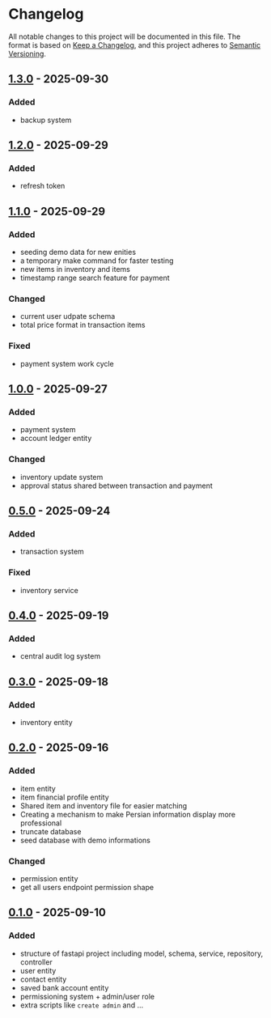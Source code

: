 # Changelog

All notable changes to this project will be documented in this file.
The format is based on [Keep a Changelog](https://keepachangelog.com/en/1.1.0/), and this project adheres to [Semantic Versioning](https://semver.org/spec/v2.0.0.html).

## [1.3.0](https://github.com/tiffany-co/backend/releases/tag/v1.3.0) - 2025-09-30
### Added
- backup system

## [1.2.0](https://github.com/tiffany-co/backend/releases/tag/v1.2.0) - 2025-09-29
### Added
- refresh token

## [1.1.0](https://github.com/tiffany-co/backend/releases/tag/v1.1.0) - 2025-09-29
### Added
- seeding demo data for new enities
- a temporary make command for faster testing
- new items in inventory and items
- timestamp range search feature for payment
### Changed
- current user udpate schema
- total price format in transaction items
### Fixed
- payment system work cycle

## [1.0.0](https://github.com/tiffany-co/backend/releases/tag/v1.0.0) - 2025-09-27
### Added
- payment system
- account ledger entity
### Changed
- inventory update system
- approval status shared between transaction and payment

## [0.5.0](https://github.com/tiffany-co/backend/releases/tag/v0.5.0) - 2025-09-24
### Added
- transaction system
### Fixed
- inventory service

## [0.4.0](https://github.com/tiffany-co/backend/releases/tag/v0.4.0) - 2025-09-19
### Added
- central audit log system

## [0.3.0](https://github.com/tiffany-co/backend/releases/tag/v0.3.0) - 2025-09-18
### Added
- inventory entity

## [0.2.0](https://github.com/tiffany-co/backend/releases/tag/v0.2.0) - 2025-09-16
### Added
- item entity
- item financial profile entity
- Shared item and inventory file for easier matching
- Creating a mechanism to make Persian information display more professional
- truncate database
- seed database with demo informations
### Changed
- permission entity
- get all users endpoint permission shape

## [0.1.0](https://github.com/tiffany-co/backend/releases/tag/v0.1.0) - 2025-09-10
### Added
- structure of fastapi project including model, schema, service, repository, controller
- user entity
- contact entity
- saved bank account entity
- permissioning system + admin/user role
- extra scripts like `create admin` and ...
